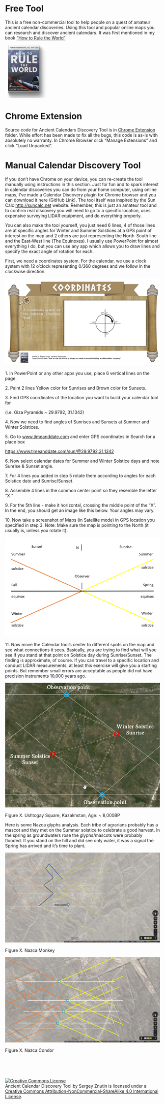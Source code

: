 # Free Tool

This is a free non-commercial tool to help people on a quest of amateur
ancient calendar discoveries. Using this tool and popular online maps
you can research and discover ancient calendars. It was first mentioned
in my book [“How to Rule the World”](http://www.x3em.com/book)  
  
![](.//media/image1.jpeg)

# Chrome Extension 

Source code for Ancient Calendars Discovery Tool is in [Chrome
Extension](.//Chrome-Extention/) folder. While effort has been made to fix
all the bugs, this code is as-is with absolutely no warranty. In Chrome
Browser click “Manage Extensions” and click “Load Unpacked”.

# Manual Calendar Discovery Tool

If you don’t have Chrome on your device, you can re-create the tool
manually using instructions in this section. Just for fun and to spark
interest in calendar discoveries you can do from your home computer,
using online maps, I’ve made a Calendar Discovery plugin for Chrome
browser and you can download it here (GitHub Link). The tool itself was
inspired by the Sun Calc http://suncalc.net website. Remember, this is
just an amateur tool and to confirm real discovery you will need to go
to a specific location, uses expensive surveying LIDAR equipment, and do
everything properly.

You can also make the tool yourself, you just need 6 lines, 4 of those
lines are at specific angles for Winter and Summer Solstices at a GPS
point of interest on the map and 2 others are just representing the
North-South line and the East-West line (The Equinoxes). I usually use
PowerPoint for almost everything I do, but you can use any app which
allows you to draw lines and specify the exact angle of rotation for
each.

First, we need a coordinates system. For the calendar, we use a clock
system with 12 o’clock representing 0/360 degrees and we follow in the
clockwise direction.

![](.//media/image2.png)

1\. In PowerPoint or any other apps you use, place 6 vertical lines on
the page.

2\. Paint 2 lines Yellow color for Sunrises and Brown color for Sunsets.

3\. Find GPS coordinates of the location you want to build your calendar
tool for

(i.e. Giza Pyramids ~ 29.9792, 31.1342)

4\. Now we need to find angles of Sunrises and Sunsets at Summer and
Winter Solstices.

5\. Go to www.timeanddate.com and enter GPS coordinates in Search for a
place box

https://www.timeanddate.com/sun/@29.9792,31.1342

6\. Now select calendar dates for Summer and Winter Solstice days and
note Sunrise & Sunset angle.

7\. For 4 lines you added in step 5 rotate them according to angles for
each Solstice date and Sunrise/Sunset.

8\. Assemble 4 lines in the common center point so they resemble the
letter “X “

9\. For the 5th line - make it horizontal, crossing the middle point of
the “X”. In the end, you should get an image like this below. Your
angles may vary.

10\. Now take a screenshot of Maps (in Satellite mode) in GPS location
you specified in step 3. Note: Make sure the map is pointing to the
North (it usually is, unless you rotate it).

![](.//media/image3.png)

11\. Now move the Calendar tool’s center to different spots on the map
and see what connections it sees. Basically, you are trying to find what
will you see if you stand at that point on Solstice day during
Sunrise/Sunset. The finding is approximate, of course. If you can travel
to a specific location and conduct LIDAR measurements, at least this
exercise will give you a starting points. But remember small errors are
acceptable as people did not have precision instruments 10,000 years
ago.

![](.//media/image4.png)

Figure X. Ushtogay Square, Kazakhstan, Age: ~ 8,000BP

Here is some Nazca glyphs analysis. Each tribe of agrarians probably has
a mascot and they met on the Summer solstice to celebrate a good
harvest. In the spring as groundwaters rose the glyphs/mascots were
probably flooded. If you stand on the hill and did see only water, it
was a signal the Spring has arrived and it’s time to plant.

![](.//media/image5.png)

Figure X. Nazca Monkey

![](.//media/image6.jpeg)

Figure X. Nazca Condor 


<br/><br/><br/><br/><a rel="license" href="http://creativecommons.org/licenses/by-nc-sa/4.0/"><img alt="Creative Commons License" style="border-width:0" src="https://i.creativecommons.org/l/by-nc-sa/4.0/88x31.png" /></a><br /><span xmlns:dct="http://purl.org/dc/terms/" href="http://purl.org/dc/dcmitype/InteractiveResource" property="dct:title" rel="dct:type">Ancient Calendar Discovery Tool</span> by <span xmlns:cc="http://creativecommons.org/ns#" property="cc:attributionName">Sergey Znutin</span> is licensed under a <a rel="license" href="http://creativecommons.org/licenses/by-nc-sa/4.0/">Creative Commons Attribution-NonCommercial-ShareAlike 4.0 International License</a>.